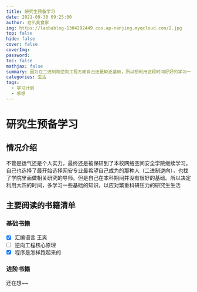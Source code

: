 ```yaml
---
title: 研究生预备学习
date: 2021-09-30 09:25:00
author: 老叭美食家
img: https://laobablog-1304292449.cos.ap-nanjing.myqcloud.com/2.jpg
top: false
hide: false
cover: false
coverImg: 
password: 
toc: false
mathjax: false
summary: 因为在二进制和逆向工程方面自己还是缺乏基础，所以想利用这段时间好好的学习一下
categories: 生活
tags:
  - 学习计划
  - 感想
---
```


# 研究生预备学习
 
## 情况介绍
  
  不管是运气还是个人实力，最终还是被保研到了本校网络空间安全学院继续学习。自己也选择了最开始选择网安专业最希望自己成为的那种人（二进制逆向），也找了学院里面做相关研究的导师。但是自己在本科期间并没有很好的基础。所以决定利用大四的时间，多学习一些基础的知识，以应对繁重科研压力的研究生生活

## 主要阅读的书籍清单

### 基础书籍

- [x] 汇编语言 王爽
- [ ] 逆向工程核心原理
- [x] 程序是怎样跑起来的

### 进阶书籍

还在想~~
